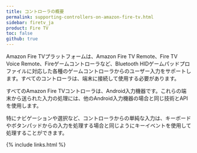 ```yaml
---
title: コントローラの概要
permalink: supporting-controllers-on-amazon-fire-tv.html
sidebar: firetv_ja
product: Fire TV
toc: false
github: true
---
```


Amazon Fire TVプラットフォームは、Amazon Fire TV Remote、Fire TV Voice Remote、Fireゲームコントローラなど、Bluetooth HIDゲームパッドプロファイルに対応した各種のゲームコントローラからのユーザー入力をサポートします。すべてのコントローラは、端末に接続して使用する必要があります。

すべてのAmazon Fire TVコントローラは、Android入力機器です。これらの端末から送られた入力の処理には、他のAndroid入力機器の場合と同じ技術とAPIを使用します。

特にナビゲーションや選択など、コントローラからの単純な入力は、キーボードやボタンパッドからの入力を処理する場合と同じようにキーイベントを使用して処理することができます。


{% include links.html %}
